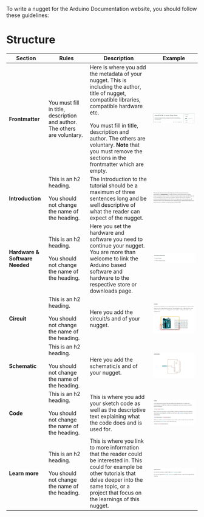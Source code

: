 To write a nugget for the Arduino Documentation website, you should follow these guidelines:

# Structure

|Section|Rules|Description|Example|
|-------|-----|-----------|-------|
|**Frontmatter**|You must fill in title, description and author. The others are voluntary.|Here is where you add the metadata of your nugget. This is including the author, title of nugget, compatible libraries, compatible hardware etc. <br><br> You must fill in title, description and author. The others are voluntary. **Note** that you must remove the sections in the frontmatter which are empty.|![Example of Frontmatter](assets/frontmatter.png)|
|**Introduction**|This is an h2 heading. <br><br> You should not change the name of the heading.|The Introduction to the tutorial should be a maximum of three sentences long and be well descriptive of what the reader can expect of the nugget.|![Example of Introduction](assets/nug-intro.png)|
|**Hardware & Software Needed**|This is an h2 heading. <br><br> You should not change the name of the heading.|Here you set the hardware and software you need to continue your nugget. You are more than welcome to link the Arduino based software and hardware to the respective store or downloads page.|![Example of Hardware & Software](assets/nug-hardware.png)|
|**Circuit**|This is an h2 heading. <br><br> You should not change the name of the heading.|Here you add the circuit/s and of your nugget.|![Example of Circuit](assets/nug-circuit.png)|
|**Schematic**|This is an h2 heading. <br><br> You should not change the name of the heading.|Here you add the schematic/s and of your nugget.|![Example of Schematic](assets/nug-schematic.png)|
|**Code**|This is an h2 heading. <br><br> You should not change the name of the heading.|This is where you add your sketch code as well as the descriptive text explaining what the code does and is used for.|![Example of Code](assets/nug-code.png)|
|**Learn more**|This is an h2 heading. <br><br> You should not change the name of the heading.|This is where you link to more information that the reader could be interested in. This could for example be other tutorials that delve deeper into the same topic, or a project that focus on the learnings of this nugget.|![Example of Learn more](assets/nug-learn.png)|